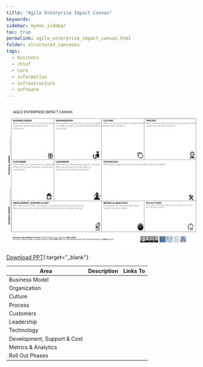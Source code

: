 ```yaml
---
title: "Agile Enterprise Impact Canvas"
keywords: 
sidebar: mydoc_sidebar
toc: true
permalink: agile_enterprise_impact_canvas.html
folder: structured_canvases
tags: 
  - business
  - chief
  - core
  - information
  - infrastructure
  - software
---
```


![image001](media/agile_enterprise_impact_canvas001.svg)

[Download PPT](media/ppt/agile_enterprise_impact_canvas.ppt){:target="_blank"}

| Area | Description | Links To |
| --- | --- | --- |
| Business Model |   |   |
| Organization |   |   |
| Culture |   |   |
| Process |   |   |
| Customers |   |   |
| Leadership |   |   |
| Technology |   |   |
| Development, Support & Cost |   |   |
| Metrics & Analytics |   |   |
| Roll Out Phases |   |   |